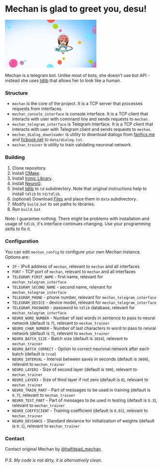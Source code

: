 # Mechan is glad to greet you, desu!
<img src="data/mechan.png" alt="Mechan" width="60%" />
     
Mechan is a telegram bot. Unlike most of bots, she doesn't use bot API \- instead she uses [tdlib](https://core.telegram.org/tdlib) that allows her to look like a human.

### Structure
 - `mechan` is the core of the project. It is a TCP server that processes requests from interfaces.
 - `mechan_console_interface` is console interface. It is a TCP client that interacts with user with command line and sends requests to `mechan`.
 - `mechan_telegram_interface` is Telegram interface. It is a TCP client that interacts with user with Telegram client and sends requests to `mechan`.
 - `mechan_dialog_downloader` is utility to download dialogs from [fanfics.me](https://fanfics.me) and [ficbook.net](https://ficbook.net) to `data/dialog.txt`.
 - `mechan_trainer` is utility to train validating neuronal network.

### Building
1) Clone repository.
2) Install [CMake](https://cmake.org).
3) Install [Ironic Library](https://github.com/Meta-chan/ironic_library).
4) Install [NeuroG](https://github.com/Meta-chan/NeuroG).
5) Install [tdlib](https://core.telegram.org/tdlib) to `td` subdirectory. Note that original instructions help to install `tdlib` to `td/tdlib`.
6) (optional) Download [Files](https://drive.google.com/drive/folders/145HLT_S2EaRzAvD0R1s121Do4rLAN5V9?usp=sharing) and place them in `data` subdirectory.
7) Modify `build.bat` to set paths to libraries.
8) Run `build.bat`

Note: I guarantee nothing. There might be problems with installation and usage of `tdlib`, it's interface continues changing. Use your programming skills to fix it.

### Configuration
You can edit `mechan_config` to configure your own Mechan instance. Options are:
 - `IP` \- IPv4 address of `mechan`, relevant to `mechan` and all interfaces
 - `PORT` \- TCP port of `mechan`, relevant to `mechan` and all interfaces
 - `TELEGRAM_FIRST_NAME` \- first name, relevant for `mechan_telegram_interface`
 - `TELEGRAM_SECOND_NAME` \- second name, relevant for `mechan_telegram_interface`
 - `TELEGRAM_PHONE` \- phone number, relevant for `mechan_telegram_interface`
 - `TELEGRAM_DEVICE` \- device model, relevant for `mechan_telegram_interface`
 - `TELEGRAM_PASSWORD` \- password to `tdlib` database, relevant for `mechan_telegram_interface`
 - `NEURO_WORD_NUMBER` \- Number of last words in sentence to pass to neural network (default is `7`), relevant to `mechan_trainer`
 - `NEURO_CHAR_NUMBER` \- Number of last characters in word to pass to neural network (default is `7`), relevant to `mechan_trainer`
 - `NEURO_BATCH_SIZE` \- Batch size (default is `1024`), relevant to `mechan_trainer`
 - `NEURO_BATCH_CORRECT` \- Option to correct neuronal network after each batch (default is `true`)
 - `NEURO_INTERVAL` \- Interval between saves in seconds (default is `3600`), relevant to `mechan_trainer`
 - `NEURO_LAYER2` \- Size of second layer (default is `500`), relevant to `mechan_trainer`
 - `NEURO_LAYER3` \- Size of third layer if not zero (default is `0`), relevant to `mechan_trainer`
 - `NEURO_TRAIN_PART` \- Part of messages to be used in training (default is `0.7`), relevant to `mechan_trainer`
 - `NEURO_TEST_PART` \- Part of messages to be used in testing (default is `0.3`), relevant to `mechan_trainer`
 - `NEURO_COEFFICIENT` \- Training coefficient (default is `0.01`), relevant to `mechan_trainer`
 - `NEURO_DEVIANCE` \- Standard deviance for initialization of weights (default is `0.1`), relevant to `mechan_trainer`

### Contact
Contact original Mechan by [@halfdead_mechan](https://t.me/halfdead_mechan).

###### P.S. My code is not dirty, it is alternatively clean.

